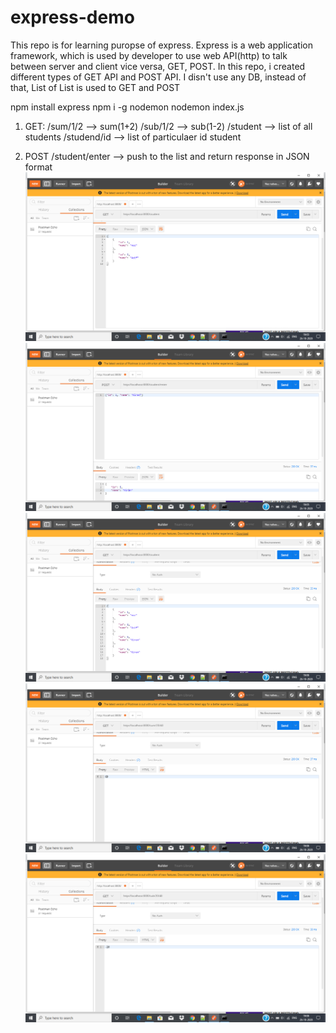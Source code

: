# express-demo
This repo is for learning puropse of express. Express is a web application framework, which is used by developer to use web API(http) to talk between server and client vice versa, GET, POST. In this repo, i created different types of GET API and POST API. I disn't use any DB, instead of that, List of List is used to GET and POST

npm install express
npm i -g nodemon
nodemon index.js
1. GET:
/sum/1/2 --> sum(1+2)
/sub/1/2 --> sub(1-2)
/student --> list of all students
/studend/id --> list of particulaer id student

2. POST
/student/enter --> push to  the list and return response in JSON format 
![Alt text](https://github.com/nazish96/express-demo/blob/main/Screenshot%20(18).png)
![Alt text](https://github.com/nazish96/express-demo/blob/main/Screenshot%20(19).png)
![Alt text](https://github.com/nazish96/express-demo/blob/main/Screenshot%20(20).png)
![Alt text](https://github.com/nazish96/express-demo/blob/main/Screenshot%20(21).png)
![Alt text](https://github.com/nazish96/express-demo/blob/main/Screenshot%20(22).png)
